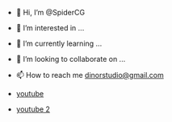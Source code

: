 - 👋 Hi, I’m @SpiderCG
- 👀 I’m interested in ...
- 🌱 I’m currently learning ...
- 💞️ I’m looking to collaborate on ...
- 📫 How to reach me dinorstudio@gmail.com

- [youtube](https://www.youtube.com/channel/UCt6j4fASWqqvlh3yCfIjz4Q)
- [youtube 2](https://www.youtube.com/channel/UC4AdeE8BL6UKt1nMDjvR7RQ)

<!---
SpiderCG/SpiderCG is a ✨ special ✨ repository because its `README.md` (this file) appears on your GitHub profile.
You can click the Preview link to take a look at your changes.
--->
